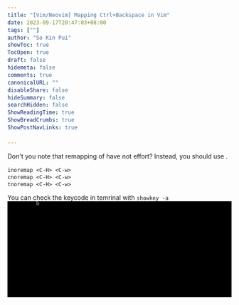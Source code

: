```yaml
---
title: "[Vim/Neovim] Mapping Ctrl+Backspace in Vim"
date: 2023-09-17T20:47:03+08:00
tags: [""]
author: "So Kin Pui"
showToc: true
TocOpen: true
draft: false
hidemeta: false
comments: true
canonicalURL: ""
disableShare: false
hideSummary: false
searchHidden: false
ShowReadingTime: true
ShowBreadCrumbs: true
ShowPostNavLinks: true

---
```


Don't you note that remapping of <C-BS> have not effort? Instead, you should use <C-H>.
```vim
inoremap <C-H> <C-w>
cnoremap <C-H> <C-w>
tnoremap <C-H> <C-w>
```

You can check the keycode in temrinal with `showkey -a`
![./img/c-bs.gif](img/c-bs.gif)

